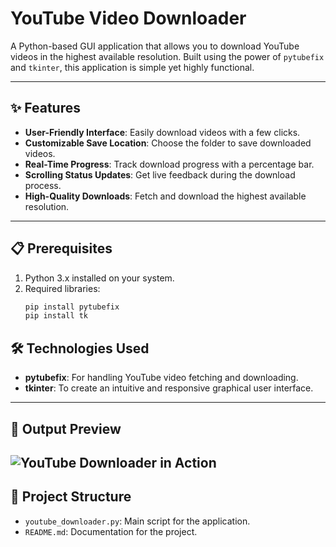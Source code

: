 # YouTube Video Downloader

A Python-based GUI application that allows you to download YouTube videos in the highest available resolution. Built using the power of `pytubefix` and `tkinter`, this application is simple yet highly functional.

---

## ✨ Features
- **User-Friendly Interface**: Easily download videos with a few clicks.
- **Customizable Save Location**: Choose the folder to save downloaded videos.
- **Real-Time Progress**: Track download progress with a percentage bar.
- **Scrolling Status Updates**: Get live feedback during the download process.
- **High-Quality Downloads**: Fetch and download the highest available resolution.

---

## 📋 Prerequisites
1. Python 3.x installed on your system.
2. Required libraries:
   ```bash
   pip install pytubefix
   pip install tk

## 🛠 Technologies Used
- **pytubefix**: For handling YouTube video fetching and downloading.
- **tkinter**: To create an intuitive and responsive graphical user interface.

---

## 🎥 Output Preview
![YouTube Downloader in Action](assets/yt_downloader.gif)
---

## 📂 Project Structure
- `youtube_downloader.py`: Main script for the application.
- `README.md`: Documentation for the project.

